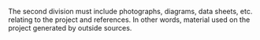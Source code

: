 The second division must include photographs, diagrams, data sheets, etc. relating to the project and references. In other words, material used on the project generated by outside sources.
